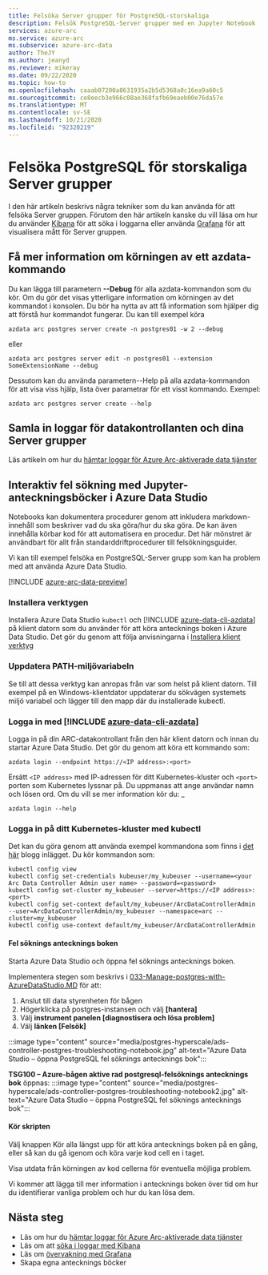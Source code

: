 ```yaml
---
title: Felsöka Server grupper för PostgreSQL-storskaliga
description: Felsök PostgreSQL-Server grupper med en Jupyter Notebook
services: azure-arc
ms.service: azure-arc
ms.subservice: azure-arc-data
author: TheJY
ms.author: jeanyd
ms.reviewer: mikeray
ms.date: 09/22/2020
ms.topic: how-to
ms.openlocfilehash: caaab07200a8631935a2b5d5368a0c16ea9a60c5
ms.sourcegitcommit: ce8eecb3e966c08ae368fafb69eaeb00e76da57e
ms.translationtype: MT
ms.contentlocale: sv-SE
ms.lasthandoff: 10/21/2020
ms.locfileid: "92320219"
---
```

# <a name="troubleshooting-postgresql-hyperscale-server-groups"></a>Felsöka PostgreSQL för storskaliga Server grupper
I den här artikeln beskrivs några tekniker som du kan använda för att felsöka Server gruppen. Förutom den här artikeln kanske du vill läsa om hur du använder [Kibana](monitor-grafana-kibana.md) för att söka i loggarna eller använda [Grafana](monitor-grafana-kibana.md) för att visualisera mått för Server gruppen. 

## <a name="getting-more-details-about-the-execution-of-an-azdata-command"></a>Få mer information om körningen av ett azdata-kommando
Du kan lägga till parametern **--Debug** för alla azdata-kommandon som du kör. Om du gör det visas ytterligare information om körningen av det kommandot i konsolen. Du bör ha nytta av att få information som hjälper dig att förstå hur kommandot fungerar.
Du kan till exempel köra
```console
azdata arc postgres server create -n postgres01 -w 2 --debug
```

eller
```console
azdata arc postgres server edit -n postgres01 --extension SomeExtensionName --debug
```

Dessutom kan du använda parametern--Help på alla azdata-kommandon för att visa viss hjälp, lista över parametrar för ett visst kommando. Exempel:
```console
azdata arc postgres server create --help
```


## <a name="collecting-logs-of-the-data-controller-and-your-server-groups"></a>Samla in loggar för datakontrollanten och dina Server grupper
Läs artikeln om hur du [hämtar loggar för Azure Arc-aktiverade data tjänster](troubleshooting-get-logs.md)



## <a name="interactive-troubleshooting-with-jupyter-notebooks-in-azure-data-studio"></a>Interaktiv fel sökning med Jupyter-anteckningsböcker i Azure Data Studio
Notebooks kan dokumentera procedurer genom att inkludera markdown-innehåll som beskriver vad du ska göra/hur du ska göra. De kan även innehålla körbar kod för att automatisera en procedur.  Det här mönstret är användbart för allt från standarddriftprocedurer till felsökningsguider.

Vi kan till exempel felsöka en PostgreSQL-Server grupp som kan ha problem med att använda Azure Data Studio.

[!INCLUDE [azure-arc-data-preview](../../../includes/azure-arc-data-preview.md)]

### <a name="install-tools"></a>Installera verktygen

Installera Azure Data Studio `kubectl` och [!INCLUDE [azure-data-cli-azdata](../../../includes/azure-data-cli-azdata.md)] på klient datorn som du använder för att köra antecknings boken i Azure Data Studio. Det gör du genom att följa anvisningarna i [Installera klient verktyg](install-client-tools.md)

### <a name="update-the-path-environment-variable"></a>Uppdatera PATH-miljövariabeln

Se till att dessa verktyg kan anropas från var som helst på klient datorn. Till exempel på en Windows-klientdator uppdaterar du sökvägen systemets miljö variabel och lägger till den mapp där du installerade kubectl.

### <a name="sign-in-with-azure-data-cli-azdata"></a>Logga in med [!INCLUDE [azure-data-cli-azdata](../../../includes/azure-data-cli-azdata.md)]

Logga in på din ARC-datakontrollant från den här klient datorn och innan du startar Azure Data Studio. Det gör du genom att köra ett kommando som:

```console
azdata login --endpoint https://<IP address>:<port>
```

Ersätt `<IP address>` med IP-adressen för ditt Kubernetes-kluster och `<port>` porten som Kubernetes lyssnar på. Du uppmanas att ange användar namn och lösen ord. Om du vill se mer information kör du: _

```console
azdata login --help
```

### <a name="log-into-your-kubernetes-cluster-with-kubectl"></a>Logga in på ditt Kubernetes-kluster med kubectl

Det kan du göra genom att använda exempel kommandona som finns i [det här](https://blog.christianposta.com/kubernetes/logging-into-a-kubernetes-cluster-with-kubectl/) blogg inlägget.
Du kör kommandon som:

```console
kubectl config view
kubectl config set-credentials kubeuser/my_kubeuser --username=<your Arc Data Controller Admin user name> --password=<password>
kubectl config set-cluster my_kubeuser --server=https://<IP address>:<port>
kubectl config set-context default/my_kubeuser/ArcDataControllerAdmin --user=ArcDataControllerAdmin/my_kubeuser --namespace=arc --cluster=my_kubeuser
kubectl config use-context default/my_kubeuser/ArcDataControllerAdmin
```

#### <a name="the-troubleshooting-notebook"></a>Fel söknings antecknings boken

Starta Azure Data Studio och öppna fel söknings antecknings boken. 

Implementera stegen som beskrivs i  [033-Manage-postgres-with-AzureDataStudio.MD](manage-postgresql-hyperscale-server-group-with-azure-data-studio.md) för att:

1. Anslut till data styrenheten för bågen
2. Högerklicka på postgres-instansen och välj **[hantera]**
3. Välj **instrument panelen [diagnostisera och lösa problem]**
4. Välj **länken [Felsök]**

:::image type="content" source="media/postgres-hyperscale/ads-controller-postgres-troubleshooting-notebook.jpg" alt-text="Azure Data Studio – öppna PostgreSQL fel söknings antecknings bok":::

**TSG100 – Azure-bågen aktive rad postgresql-felsöknings antecknings bok** öppnas: :::image type="content" source="media/postgres-hyperscale/ads-controller-postgres-troubleshooting-notebook2.jpg" alt-text="Azure Data Studio – öppna PostgreSQL fel söknings antecknings bok":::

#### <a name="run-the-scripts"></a>Kör skripten
Välj knappen Kör alla längst upp för att köra antecknings boken på en gång, eller så kan du gå igenom och köra varje kod cell en i taget.

Visa utdata från körningen av kod cellerna för eventuella möjliga problem.

Vi kommer att lägga till mer information i antecknings boken över tid om hur du identifierar vanliga problem och hur du kan lösa dem.

## <a name="next-step"></a>Nästa steg
- Läs om hur du [hämtar loggar för Azure Arc-aktiverade data tjänster](troubleshooting-get-logs.md)
- Läs om att [söka i loggar med Kibana](monitor-grafana-kibana.md)
- Läs om [övervakning med Grafana](monitor-grafana-kibana.md)
- Skapa egna antecknings böcker
